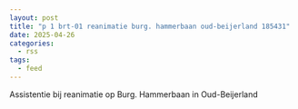 ```yaml
---
layout: post
title: "p 1 brt-01 reanimatie burg. hammerbaan oud-beijerland 185431"
date: 2025-04-26
categories: 
  - rss
tags: 
  - feed
---
```


Assistentie bij reanimatie op Burg. Hammerbaan in Oud-Beijerland
